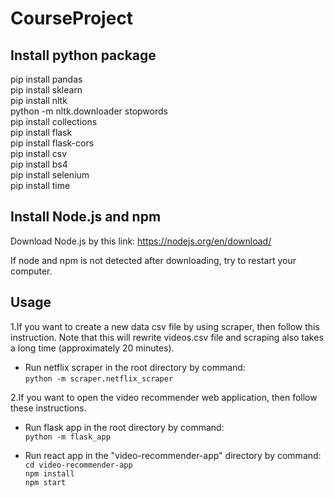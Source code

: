 # CourseProject

## Install python package
pip install pandas\
pip install sklearn\
pip install nltk\
python -m nltk.downloader stopwords\
pip install collections\
pip install flask\
pip install flask-cors\
pip install csv\
pip install bs4\
pip install selenium\
pip install time

## Install Node.js and npm
Download Node.js by this link: https://nodejs.org/en/download/

If node and npm is not detected after downloading, try to restart your computer.


## Usage
1.If you want to create a new data csv file by using scraper, then follow this instruction. Note that this will rewrite videos.csv file and scraping also takes a long time (approximately 20 minutes).

- Run netflix scraper in the root directory by command:\
`python -m scraper.netflix_scraper`

2.If you want to open the video recommender web application, then follow these instructions.

- Run flask app in the root directory by command:\
`python -m flask_app`

- Run react app in the "video-recommender-app" directory by command:\
`cd video-recommender-app`\
`npm install`\
`npm start`